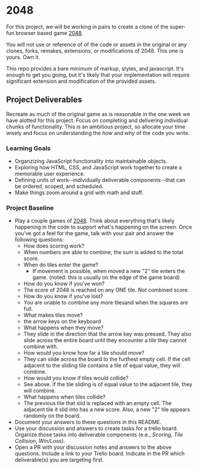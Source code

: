 # 2048
For this project, we will be working in pairs to create a clone of the super-fun browser based game [2048](http://gabrielecirulli.github.io/2048/).

You will not use or reference of of the code or assets in the original or any clones, forks, remakes, extensions, or modifications of 2048. This one is yours. Own it.

This repo provides a bare minimum of markup, styles, and javascript. It's enough to get you going, but it's likely that your implementation will require significant extension and modification of the provided assets.

## Project Deliverables
Recreate as much of the original game as is reasonable in the one week we have alotted for this project. Focus on completing and delivering individual chunks of functionality. This is an ambitious project, so allocate your time wisely and focus on understanding the _how_ and _why_ of the code you write.

### Learning Goals
- Organzizing JavaScript functionality into maintainable objects.
- Exploring how HTML, CSS, and JavaScript work together to create a memorable user experience.
- Defining units of work--individually deliverable components--that can be ordered, scoped, and scheduled.
- Make things zoom around a grid with math and stuff.

### Project Baseline
- Play a couple games of [2048](http://gabrielecirulli.github.io/2048/). Think about everything that's likely happening in the code to support what's happening on the screen. Once you've got a feel for the game, talk with your pair and answer the following questions:
  + How does scoring work?
   - When numbers are able to combine, the sum is added to the total score.
  + When do tiles enter the game?
    - If movement is possible, when moved a new "2" tile enters the game. (noted: this is usually on the edge of the game board)
  + How do you know if you've won?
   - The score of 2048 is reached on any ONE tile. Not combined score. 
  +  How do you know if you've lost?
   - You are unable to combine any more tilesand when the squares are full. 
  + What makes tiles move?
   - the arrow keys on the keyboard
  + What happens when they move?
   - They slide in the direction that the arrow key was pressed. They also slide across the entire board until they encounter a tile they cannot combine with. 
  + How would you know how far a tile should move?
   - They can slide across the board to the furthest empty cell. If the cell adjacent to the sliding tile contains a tile of equal value, they will combine. 
  + How would you know if tiles would collide?
   - See above. If the tile sliding is of equal value to the adjacent tile, they will combine. 
  + What happens when tiles collide?
   - The previous tile that slid is replaced with an empty cell. The adjacent tile it slid into has a new score. Also, a new "2" tile appears randomly on the board. 
- Document your answers to these questions in this README.
- Use your discussion and answers to create tasks for a trello board. Organize those tasks into deliverable components (e.e., _Scoring_, _Tile Collision_, _Win/Loss_).
- Open a PR with your discussion notes and answers to the above questions. Include a link to your Trello board. Indicate in the PR which deliverable(s) you are targeting first.
